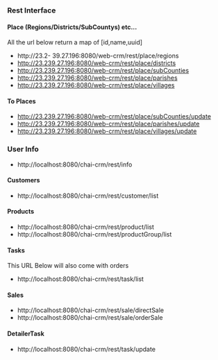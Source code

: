 
### Rest Interface ###
#### Place (Regions/Districts/SubCountys) etc... ####

All the url below return a map of [id,name,uuid]

- http://23.2- 39.27.196:8080/web-crm/rest/place/regions
- http://23.239.27.196:8080/web-crm/rest/place/districts
- http://23.239.27.196:8080/web-crm/rest/place/subCounties
- http://23.239.27.196:8080/web-crm/rest/place/parishes
- http://23.239.27.196:8080/web-crm/rest/place/villages

#### To Places 
- http://23.239.27.196:8080/web-crm/rest/place/subCounties/update
- http://23.239.27.196:8080/web-crm/rest/place/parishes/update
- http://23.239.27.196:8080/web-crm/rest/place/villages/update

### User Info
- http://localhost:8080/chai-crm/rest/info

#### Customers

- http://localhost:8080/chai-crm/rest/customer/list


#### Products
- http://localhost:8080/chai-crm/rest/product/list
- http://localhost:8080/chai-crm/rest/productGroup/list


#### Tasks
This URL Below will also come with orders
- http://localhost:8080/chai-crm/rest/task/list

#### Sales
- http://localhost:8080/chai-crm/rest/sale/directSale
- http://localhost:8080/chai-crm/rest/sale/orderSale

#### DetailerTask
- http://localhost:8080/chai-crm/rest/task/update







 




